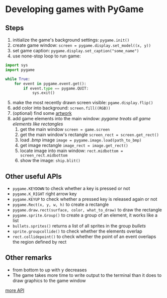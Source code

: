 # Developing games with PyGame

## Steps

1. initialize the game's background settings: `pygame.init()`
2. create game window: `screen = pygame.display.set_model((x, y))`
3. set game caption: `pygame.display.set_caption("some_name")`
4. use none-stop loop to run game:

```python
import sys
import pygame

while True:
    for event in pygame.event.get():
        if event.type == pygame.QUIT:
            sys.exit()
```

5. make the most recently drawn screen visible: `pgame.display.flip()`
6. add color into background: `screen.fill((RGB))`
7. (optional) find some [artwork](https://pixabay.com/)
8. add game elements into the main window: _pygame treats all game elements like rectangles_
    1. get the main window `screen = game.screen`
    2. get the main window's rectangle `screen_rect = screen.get_rect()`
    3. load _.bmp_ image `image = pygame.image.load(path_to_bmp)`
    4. get image rectangle `image_rect = image.get_rect()`
    5. locate image into main window: `rect.midbottom = screen_rect.midbottom`
    6. show the image: ``ship.blit()``

## Other useful APIs

- `pygame.KEYDOWN` to check whether a key is pressed or not
- `pygame.K_RIGHT` right arrow key
- `pygame.KEYUP` to check whether a pressed key is released again or not
- `pygame.Rect(x, y, w, h)` to create a rectangle
- `pygame.draw.rect(surface, color, what_to_draw)` to draw the rectangle
- `pygame.sprite.Group()` to create a group of an element, it works like a list
- `bullets.sprites()` returns a list of all sprites in the group _bullets_
- `sprite.groupcollide()` to check whether the elements overlap
- `rect.collidepoint()` to check whether the point of an event overlaps the region defined by rect

## Other remarks

- from bottom to up with y decreases
- The game takes more time to write output to the terminal than it does to draw graphics to the game window

[more API](https://www.pygame.org/docs/)

